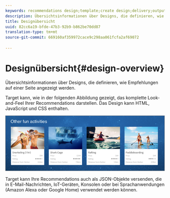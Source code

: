 ```yaml
---
keywords: recommendations design;template;create design;delivery;output
description: Übersichtsinformationen über Designs, die definieren, wie Empfehlungen auf einer Seite angezeigt werden.
title: Designübersicht
uuid: 82cc6a19-bfde-47b3-92b9-b862be70dd87
translation-type: tm+mt
source-git-commit: 669160af359972cace9c298aa061fcfa2af69072

---
```



# Designübersicht{#design-overview}

Übersichtsinformationen über Designs, die definieren, wie Empfehlungen auf einer Seite angezeigt werden.

Target kann, wie in der folgenden Abbildung gezeigt, das komplette Look-and-Feel Ihrer Recommendations darstellen. Das Design kann HTML, JavaScript und CSS enthalten.

![](assets/velocity_example.png)

Target kann Ihre Recommendations auch als JSON-Objekte versenden, die in E-Mail-Nachrichten, IoT-Geräten, Konsolen oder bei Sprachanwendungen (Amazon Alexa oder Google Home) verwendet werden können.